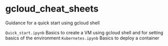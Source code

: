# gcloud_cheat_sheets
Guidance for a quick start using gcloud shell

`Quick_start.ipynb` Basics to create a VM using gcloud shell and for setting basics of the environment
`Kubernetes.ipynb` Basics to deploy a container
